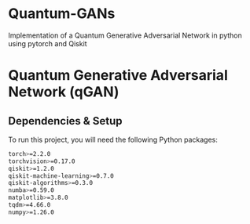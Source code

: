 # Quantum-GANs
Implementation of a Quantum Generative Adversarial Network in python using pytorch and Qiskit




# Quantum Generative Adversarial Network (qGAN)

## Dependencies & Setup

To run this project, you will need the following Python packages:

```bash
torch>=2.2.0
torchvision>=0.17.0
qiskit>=1.2.0
qiskit-machine-learning>=0.7.0
qiskit-algorithms>=0.3.0
numba>=0.59.0
matplotlib>=3.8.0
tqdm>=4.66.0
numpy>=1.26.0
